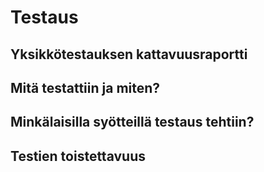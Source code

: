 # Testaus

## Yksikkötestauksen kattavuusraportti

## Mitä testattiin ja miten?

## Minkälaisilla syötteillä testaus tehtiin?

## Testien toistettavuus


